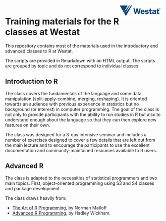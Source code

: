<img style="float: right;" src="logo.png"> 

# Training materials for the R classes at Westat

This repository contains most of the materials used in the introductory and
advanced classes to R at Westat. 

The scripts are provided in Rmarkdown with an HTML output. The scripts are
grouped by topic and do not correspond to individual classes.

## Introduction to R 

The class covers the fundamentals of the language and some data manipulation
(split-apply-combine, merging, reshaping). It is oriented towards an audience
with previous experience in statistics but no background (or interest) in
computer programming. The goal of the class is not only to provide participants
with the ability to run studies in R but also to understand enough about the
language so that they can then explore new features on their own. 

The class was designed for a 3-day intensive seminar and includes a number of
exercises designed to cover a few details that are left out from the main
lecture and to encourage the participants to use the excellent documentation and
community-maintained resources available to R users.

## Advanced R

The class is adapted to the necessities of statistical programmers and two main
topics. First, object-oriented programming using S3 and S4 classes and package
development. 

The class draws heavily from: 

- [The Art of R Programming](http://www.amazon.com/Art-Programming-Statistical-Software-Design/dp/1593273843/), by Norman Matloff
- [Advanced R Programming](http://www.amazon.com/Advanced-Chapman-Hall-CRC-Series/dp/1466586966), by Hadley Wickham. 
